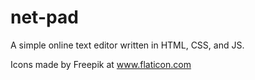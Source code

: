 # net-pad
A simple online text editor written in HTML, CSS, and JS.


Icons made by Freepik at www.flaticon.com